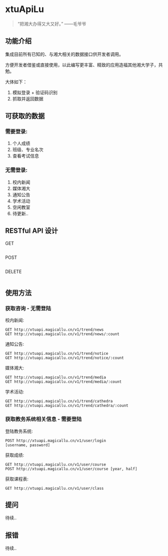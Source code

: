 # xtuApiLu

> “把湘大办得又大又好。” ——毛爷爷

## 功能介绍

集成目前所有已知的、与湘大相关的数据接口供开发者调用。

方便开发者借鉴或直接使用，以此编写更丰富、精致的应用造福其他湘大学子，共勉。

大体如下：
1. 模拟登录 + 验证码识别
2. 抓取并返回数据

## 可获取的数据

### 需要登录:
1. 个人成绩
2. 班级、专业名次
3. 查看考试信息

### 无需登录:
1. 校内新闻
2. 媒体湘大
3. 通知公告
4. 学术活动
5. 空闲教室
6. 待更新..

## RESTful API 设计

GET
```
```
POST
```
```
DELETE
```
```

## 使用方法
### 获取咨询 - 无需登陆
校内新闻:
```
GET http://xtuapi.magicallu.cn/v1/trend/news
GET http://xtuapi.magicallu.cn/v1/trend/news/:count
```
通知公告:
```
GET http://xtuapi.magicallu.cn/v1/trend/notice
GET http://xtuapi.magicallu.cn/v1/trend/notice/:count
```
媒体湘大:
```
GET http://xtuapi.magicallu.cn/v1/trend/media
GET http://xtuapi.magicallu.cn/v1/trend/media/:count
```
学术活动:
```
GET http://xtuapi.magicallu.cn/v1/trend/cathedra
GET http://xtuapi.magicallu.cn/v1/trend/cathedra/:count
```
### 获取教务系统相关信息 - 需要登陆
登陆教务系统:
```
POST http://xtuapi.magicallu.cn/v1/user/login
[username, password]
```
获取成绩:
```
GET http://xtuapi.magicallu.cn/v1/user/course
POST http://xtuapi.magicallu.cn/v1/user/course [year, half]
```
获取课程表:
```
GET http://xtuapi.magicallu.cn/v1/user/class
```

## 提问

待续..

## 报错

待续..

